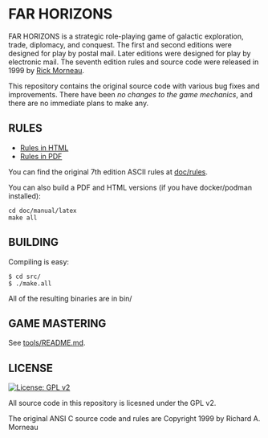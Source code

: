 FAR HORIZONS
============

FAR HORIZONS is a strategic role-playing game of galactic exploration, trade,
diplomacy, and conquest. The first and second editions were designed for play
by postal mail. Later editions were designed for play by electronic mail. The
seventh edition rules and source code were released in 1999 by [Rick
Morneau](http://rickmor.x10.mx).

This repository contains the original source code with various bug fixes and
improvements. There have been *no changes to the game mechanics*, and there are
no immediate plans to make any.

RULES
-----

* [Rules in HTML](doc/manual/manual.html)
* [Rules in PDF](doc/manual/manual.pdf)

You can find the original 7th edition ASCII rules at [doc/rules](doc/rules).

You can also build a PDF and HTML versions (if you have docker/podman
installed):

    cd doc/manual/latex
    make all

BUILDING
--------

Compiling is easy:

    $ cd src/
    $ ./make.all

All of the resulting binaries are in bin/

GAME MASTERING
--------------

See [tools/README.md](tools/README.md).


LICENSE
-------

[![License: GPL v2](https://img.shields.io/badge/License-GPL%20v2-blue.svg)](https://www.gnu.org/licenses/old-licenses/gpl-2.0.en.html)

All source code in this repository is licesned under the GPL v2.

The original ANSI C source code and rules are Copyright 1999 by Richard A. Morneau
